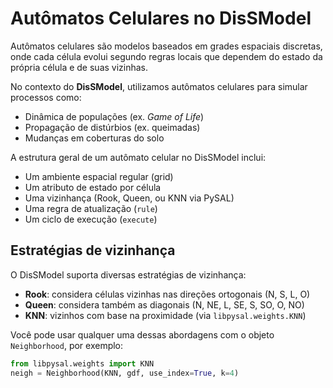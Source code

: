# Autômatos Celulares no DisSModel

Autômatos celulares são modelos baseados em grades espaciais discretas, onde cada célula evolui segundo regras locais que dependem do estado da própria célula e de suas vizinhas.

No contexto do **DisSModel**, utilizamos autômatos celulares para simular processos como:

- Dinâmica de populações (ex. *Game of Life*)
- Propagação de distúrbios (ex. queimadas)
- Mudanças em coberturas do solo

A estrutura geral de um autômato celular no DisSModel inclui:

- Um ambiente espacial regular (grid)
- Um atributo de estado por célula
- Uma vizinhança (Rook, Queen, ou KNN via PySAL)
- Uma regra de atualização (`rule`)
- Um ciclo de execução (`execute`)

## Estratégias de vizinhança

O DisSModel suporta diversas estratégias de vizinhança:

- **Rook**: considera células vizinhas nas direções ortogonais (N, S, L, O)
- **Queen**: considera também as diagonais (N, NE, L, SE, S, SO, O, NO)
- **KNN**: vizinhos com base na proximidade (via `libpysal.weights.KNN`)

Você pode usar qualquer uma dessas abordagens com o objeto `Neighborhood`, por exemplo:

```python
from libpysal.weights import KNN
neigh = Neighborhood(KNN, gdf, use_index=True, k=4)
